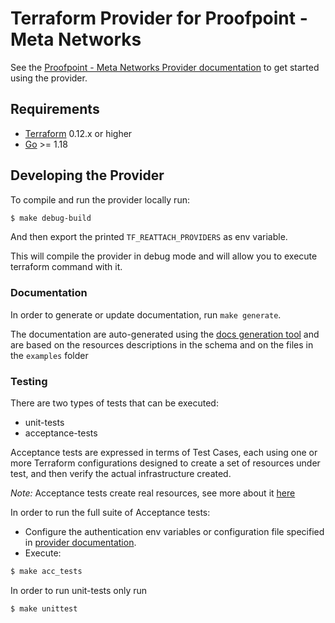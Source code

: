 # Terraform Provider for Proofpoint - Meta Networks

See the [Proofpoint - Meta Networks Provider documentation](docs/index.md) to get started using the provider.

## Requirements

- [Terraform](https://www.terraform.io/downloads.html) 0.12.x or higher
- [Go](https://golang.org/doc/install) >= 1.18

## Developing the Provider

To compile and run the provider locally run:
```sh
$ make debug-build
```
And then export the printed `TF_REATTACH_PROVIDERS` as env variable.

This will compile the provider in debug mode and will allow you to execute terraform command with it.

### Documentation

In order to generate or update documentation, run `make generate`.

The documentation are auto-generated using the [docs generation tool](github.com/hashicorp/terraform-plugin-docs/cmd/tfplugindocs)
and are based on the resources descriptions in the schema and on the files in the `examples` folder

### Testing

There are two types of tests that can be executed:
- unit-tests
- acceptance-tests

Acceptance tests are expressed in terms of Test Cases, each using one or more Terraform configurations designed to create a set of resources under test, and then verify the actual infrastructure created.

*Note:* Acceptance tests create real resources, see more about it [here](https://www.terraform.io/docs/extend/testing/acceptance-tests/testcase.html)

In order to run the full suite of Acceptance tests:
- Configure the authentication env variables or configuration file specified in [provider documentation](docs/index.md).
- Execute:
```sh
$ make acc_tests
```

In order to run unit-tests only run
```shell
$ make unittest
```

